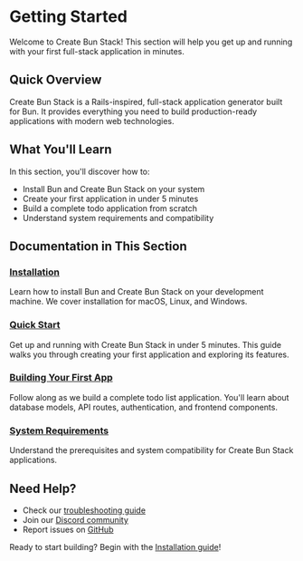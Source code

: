 # Getting Started

Welcome to Create Bun Stack! This section will help you get up and running with your first full-stack application in minutes.

## Quick Overview

Create Bun Stack is a Rails-inspired, full-stack application generator built for Bun. It provides everything you need to build production-ready applications with modern web technologies.

## What You'll Learn

In this section, you'll discover how to:

- Install Bun and Create Bun Stack on your system
- Create your first application in under 5 minutes
- Build a complete todo application from scratch
- Understand system requirements and compatibility

## Documentation in This Section

### [Installation](/docs/getting-started/installation)
Learn how to install Bun and Create Bun Stack on your development machine. We cover installation for macOS, Linux, and Windows.

### [Quick Start](/docs/getting-started/quick-start)
Get up and running with Create Bun Stack in under 5 minutes. This guide walks you through creating your first application and exploring its features.

### [Building Your First App](/docs/getting-started/first-app)
Follow along as we build a complete todo list application. You'll learn about database models, API routes, authentication, and frontend components.

### [System Requirements](/docs/getting-started/system-requirements)
Understand the prerequisites and system compatibility for Create Bun Stack applications.

## Need Help?

- Check our [troubleshooting guide](/docs/guide/development#troubleshooting)
- Join our [Discord community](https://discord.gg/bun-stack)
- Report issues on [GitHub](https://github.com/jasencarroll/create-bun-stack/issues)

Ready to start building? Begin with the [Installation guide](/docs/getting-started/installation)!